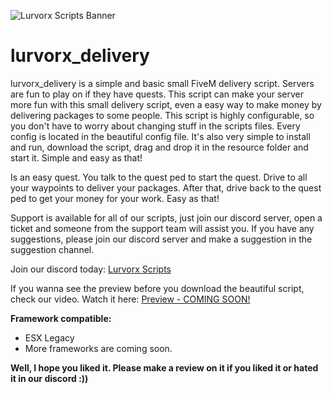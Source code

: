 ![Lurvorx Scripts Banner](https://cdn.discordapp.com/attachments/1185961261335331007/1270129449894940692/Lurvorx-Scripts-Banner2.jpg?ex=66b293ba&is=66b1423a&hm=877f2072649f49182e2eab0acce82cfaa7f391c5edba3e0d43955d532ded2e87&)
# lurvorx_delivery
lurvorx_delivery is a simple and basic small FiveM delivery script. Servers are fun to play on if they have quests. This script can make your server more fun with this small delivery script, even a easy way to make money by delivering packages to some people. This script is highly configurable, so you don't have to worry about changing stuff in the scripts files. Every config is located in the beautiful config file. It's also very simple to install and run, download the script, drag and drop it in the resource folder and start it. Simple and easy as that! 

Is an easy quest. You talk to the quest ped to start the quest. Drive to all your waypoints to deliver your packages. After that, drive back to the quest ped to get your money for your work. Easy as that!

Support is available for all of our scripts, just join our discord server, open a ticket and someone from the support team will assist you. If you have any suggestions, please join our discord server and make a suggestion in the suggestion channel.

Join our discord today: [Lurvorx Scripts](https://discord.gg/jJnE7yTYZW)

If you wanna see the preview before you download the beautiful script, check our video.
Watch it here: [Preview - COMING SOON!]()

**Framework compatible:**
- ESX Legacy
- More frameworks are coming soon.

**Well, I hope you liked it. Please make a review on it if you liked it or hated it in our discord :))**
